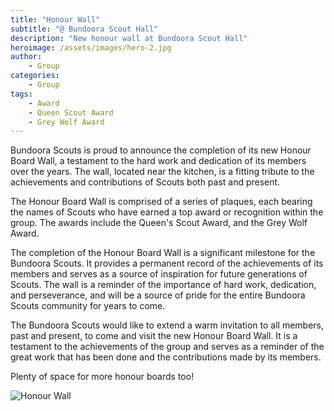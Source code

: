 ```yaml
---
title: "Honour Wall"
subtitle: "@ Bundoora Scout Hall"
description: "New honour wall at Bundoora Scout Hall"
heroimage: /assets/images/hero-2.jpg
author:
    - Group
categories:
    - Group
tags:
    - Award
    - Queen Scout Award
    - Grey Wolf Award
---
```


Bundoora Scouts is proud to announce the completion of its new Honour Board Wall, a testament to the hard work and dedication of its members over the years. The wall, located near the kitchen, is a fitting tribute to the achievements and contributions of Scouts both past and present.

The Honour Board Wall is comprised of a series of plaques, each bearing the names of Scouts who have earned a top award or recognition within the group. The awards include the Queen's Scout Award, and the Grey Wolf Award.

The completion of the Honour Board Wall is a significant milestone for the Bundoora Scouts. It provides a permanent record of the achievements of its members and serves as a source of inspiration for future generations of Scouts. The wall is a reminder of the importance of hard work, dedication, and perseverance, and will be a source of pride for the entire Bundoora Scouts community for years to come.

The Bundoora Scouts would like to extend a warm invitation to all members, past and present, to come and visit the new Honour Board Wall. It is a testament to the achievements of the group and serves as a reminder of the great work that has been done and the contributions made by its members.

Plenty of space for more honour boards too!

<p>
    <img src="//images.weserv.nl/?url={{ site.url | replace: 'http://','' | replace: 'https://','' }}/uploads/2022-08-06-honour-wall/02-honour-wall.jpg&w=600&h=600&output=jpg&q=50&t=inside&we" alt="Honour Wall" title="Honour Wall" class="img-fluid rounded mx-auto d-block" />
</p>